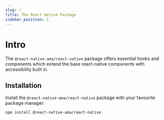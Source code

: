 ```yaml
---
slug: /
title: The React Native Package
sidebar_position: 1
---
```


# Intro

The `@react-native-ama/react-native` package offers essential hooks and components which extend the base react-native components with accessibility built in.

## Installation

Install the `@react-native-ama/react-native` package with your favourite package manager:

```bash npm2yarn
npm install @react-native-ama/react-native
```
